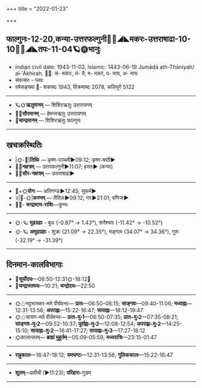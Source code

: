 +++
title = "2022-01-23"

+++
## फाल्गुनः-12-20,कन्या-उत्तरफल्गुनी🌛🌌◢◣मकरः-उत्तराषाढा-10-10🌌🌞◢◣तपः-11-04🪐🌞भानुः
- Indian civil date: 1943-11-03, Islamic: 1443-06-19 Jumādā ath-Thāniyah/ al-ʾĀkhirah, 🌌🌞: सं- मकरः, तं- तै, म- मकरं, प- माघ, अ- माघ
- संवत्सरः - प्लवः
- वर्षसङ्ख्या 🌛- शकाब्दः 1943, विक्रमाब्दः 2078, कलियुगे 5122
___________________
- 🪐🌞**ऋतुमानम्** — शिशिरऋतुः उत्तरायणम्
- 🌌🌞**सौरमानम्** — हेमन्तऋतुः उत्तरायणम्
- 🌛**चान्द्रमानम्** — शिशिरऋतुः फाल्गुनः
___________________


## खचक्रस्थितिः
- |🌞-🌛|**तिथिः** — कृष्ण-पञ्चमी►09:12; कृष्ण-षष्ठी►  
- 🌌🌛**नक्षत्रम्** — उत्तरफल्गुनी►11:07; हस्तः► (कन्या)  
- 🌌🌞**सौर-नक्षत्रम्** — उत्तराषाढा►  
___________________
- 🌛+🌞**योगः** — अतिगण्डः►12:45; सुकर्म►  
- २|🌛-🌞|**करणम्** — तैतिलः►09:12; गरः►21:01; वणिजः►  
- 🌌🌛- **चन्द्राष्टम-राशिः**—कुम्भः  
___________________
- 🌞-🪐 **मूढग्रहाः** - बुधः (-0.87° → 1.43°), शनैश्चरः (-11.42° → -10.52°)
- 🌞-🪐 **अमूढग्रहाः** - शुक्रः (21.09° → 22.35°), मङ्गलः (34.07° → 34.36°), गुरुः (-32.19° → -31.39°)
___________________


## दिनमान-कालविभागाः
- 🌅**सूर्योदयः**—06:50-12:31🌞️-18:12🌇  
- 🌛**चन्द्रास्तमयः**—10:21; **चन्द्रोदयः**—22:50  
___________________
- 🌞⚝भट्टभास्कर-मते वीर्यवन्तः— **प्रातः**—06:50-08:15; **साङ्गवः**—09:40-11:06; **मध्याह्नः**—12:31-13:56; **अपराह्णः**—15:22-16:47; **सायाह्नः**—18:12-19:47  
- 🌞⚝सायण-मते वीर्यवन्तः— **प्रातः-मु॰1**—06:50-07:35; **प्रातः-मु॰2**—07:35-08:21; **साङ्गवः-मु॰2**—09:52-10:37; **पूर्वाह्णः-मु॰2**—12:08-12:54; **अपराह्णः-मु॰2**—14:25-15:10; **सायाह्नः-मु॰2**—16:41-17:27; **सायाह्नः-मु॰3**—17:27-18:12  
- 🌞कालान्तरम्— **ब्राह्मं मुहूर्तम्**—05:09-05:59; **मध्यरात्रिः**—23:15-01:47  
___________________
- **राहुकालः**—16:47-18:12; **यमघण्टः**—12:31-13:56; **गुलिककालः**—15:22-16:47  
___________________
- **शूलम्**—प्रतीची (►11:23); **परिहारः**–गुडम्  
___________________
